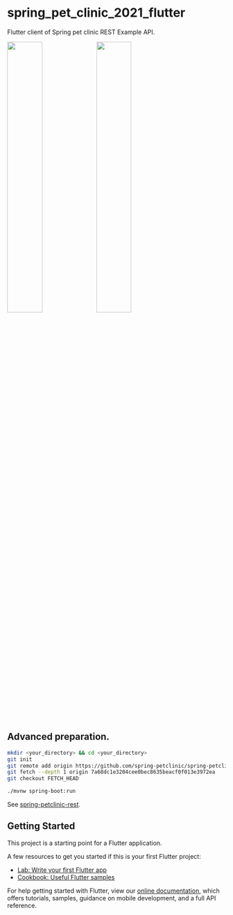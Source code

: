 # spring_pet_clinic_2021_flutter

Flutter client of Spring pet clinic REST Example API.

<img width='40%' src='https://blog.mukei-soft.co.jp/wp-content/uploads/2021/07/Simulator-Screen-Shot-iPhone-12-Pro-Max-2021-07-11-at-17.13.02.png'/> <img width='40%' src='https://blog.mukei-soft.co.jp/wp-content/uploads/2021/07/Simulator-Screen-Shot-iPhone-12-Pro-Max-2021-07-11-at-17.13.20.png'>

## Advanced preparation.
```bash
mkdir <your_directory> && cd <your_directory>
git init
git remote add origin https://github.com/spring-petclinic/spring-petclinic-rest.git
git fetch --depth 1 origin 7a68dc1e3204cee0bec8635beacf0f013e3972ea
git checkout FETCH_HEAD

./mvnw spring-boot:run
```
See [spring-petclinic-rest](https://github.com/spring-petclinic/spring-petclinic-rest).

## Getting Started

This project is a starting point for a Flutter application.

A few resources to get you started if this is your first Flutter project:

- [Lab: Write your first Flutter app](https://flutter.dev/docs/get-started/codelab)
- [Cookbook: Useful Flutter samples](https://flutter.dev/docs/cookbook)

For help getting started with Flutter, view our
[online documentation](https://flutter.dev/docs), which offers tutorials,
samples, guidance on mobile development, and a full API reference.
